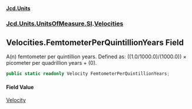 #### [Jcd.Units](index.md 'index')
### [Jcd.Units.UnitsOfMeasure.SI](Jcd.Units.UnitsOfMeasure.SI.md 'Jcd.Units.UnitsOfMeasure.SI').[Velocities](Velocities.md 'Jcd.Units.UnitsOfMeasure.SI.Velocities')

## Velocities.FemtometerPerQuintillionYears Field

A(n) femtometer per quintillion years. Defined as: ((1.0/1000.0)/(1000.0)) × picometer per quadrillion years + (0).

```csharp
public static readonly Velocity FemtometerPerQuintillionYears;
```

#### Field Value
[Velocity](Velocity.md 'Jcd.Units.UnitTypes.Velocity')